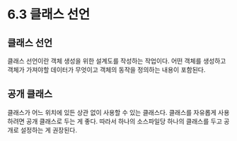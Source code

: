 # 6.3 클래스 선언
## 클래스 선언
클래스 선언이란 객체 생성을 위한 설계도를 작성하는 작업이다.
어떤 객체를 생성하고 객체가 가져야할 데이터가 무엇이고 객체의 동작을 정의하는 내용이 포함된다.
## 공개 클래스
클래스가 어느 위치에 있든 상관 없이 사용할 수 있는 클래스다.
클래스를 자유롭게 사용하려면 공개 클래스로 두는 게 좋다. 따라서 하나의 소스파일당 하나의 클래스를 두고 공개로 설정하는 게 권장된다.
